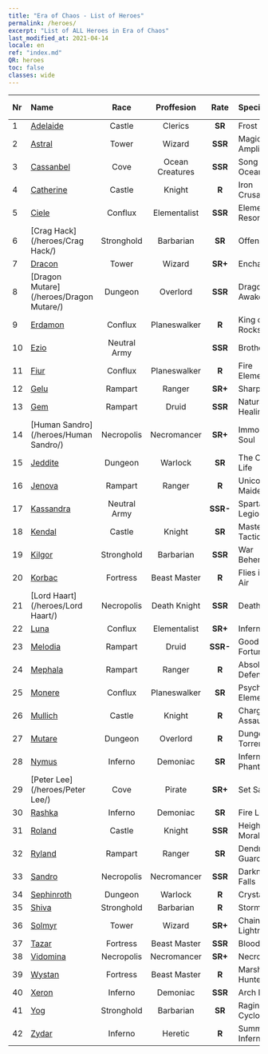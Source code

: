 ```yaml
---
title: "Era of Chaos - List of Heroes"
permalink: /heroes/
excerpt: "List of ALL Heroes in Era of Chaos"
last_modified_at: 2021-04-14
locale: en
ref: "index.md"
QR: heroes
toc: false
classes: wide
---
```

  | Nr |    Name    |  Race   |  Proffesion   |  Rate  |    Specialty     | User Rate  | 
  |:---|:-----------|:-------:|:-------------:|:------:|:-----------------|:----:|
  | 1 | [Adelaide](/heroes/Adelaide/) | Castle | Clerics | **SR** |  Frost Ring | R+ |
  | 2 | [Astral](/heroes/Astral/) | Tower | Wizard | **SSR** |  Magic Amplification | SSR |
  | 3 | [Cassanbel](/heroes/Cassanbel/) | Cove | Ocean Creatures | **SSR** |  Song of the Ocean | SSR |
  | 4 | [Catherine](/heroes/Catherine/) | Castle | Knight | **R** |  Iron Crusader | R |
  | 5 | [Ciele](/heroes/Ciele/) | Conflux | Elementalist | **SSR** |  Elemental Resonance | SSR |
  | 6 | [Crag Hack](/heroes/Crag Hack/) | Stronghold | Barbarian | **SR** |  Offense | R+ |
  | 7 | [Dracon](/heroes/Dracon/) | Tower | Wizard | **SR+** |  Enchanter | R |
  | 8 | [Dragon Mutare](/heroes/Dragon Mutare/) | Dungeon | Overlord | **SSR** |  Dragon Awakes | SSR |
  | 9 | [Erdamon](/heroes/Erdamon/) | Conflux | Planeswalker | **R** |  King of Rocks | R |
  | 10 | [Ezio](/heroes/Ezio/) | Neutral Army |  | **SSR** |  Brotherhood | R+ |
  | 11 | [Fiur](/heroes/Fiur/) | Conflux | Planeswalker | **R** |  Fire Elemental | R |
  | 12 | [Gelu](/heroes/Gelu/) | Rampart | Ranger | **SR+** |  Sharpshooter | SR+ |
  | 13 | [Gem](/heroes/Gem/) | Rampart | Druid | **SSR** |  Natural Healing | SSR |
  | 14 | [Human Sandro](/heroes/Human Sandro/) | Necropolis | Necromancer | **SR+** |  Immortal Soul | SR |
  | 15 | [Jeddite](/heroes/Jeddite/) | Dungeon | Warlock | **SR** |  The Cycle of Life | SR |
  | 16 | [Jenova](/heroes/Jenova/) | Rampart | Ranger | **R** |  Unicorn Maiden | R |
  | 17 | [Kassandra](/heroes/Kassandra/) | Neutral Army |  | **SSR-** |  Spartan Legion | R |
  | 18 | [Kendal](/heroes/Kendal/) | Castle | Knight | **SR** |  Master of Tactics | R |
  | 19 | [Kilgor](/heroes/Kilgor/) | Stronghold | Barbarian | **SSR** |  War Behemoth | SSR |
  | 20 | [Korbac](/heroes/Korbac/) | Fortress | Beast Master | **R** |  Flies in the Air | R |
  | 21 | [Lord Haart](/heroes/Lord Haart/) | Necropolis | Death Knight | **SSR** |  Death Knight | SR- |
  | 22 | [Luna](/heroes/Luna/) | Conflux | Elementalist | **SR+** |  Infernal Wall | R |
  | 23 | [Melodia](/heroes/Melodia/) | Rampart | Druid | **SSR-** |  Good Fortune | R |
  | 24 | [Mephala](/heroes/Mephala/) | Rampart | Ranger | **R** |  Absolute Defense | R |
  | 25 | [Monere](/heroes/Monere/) | Conflux | Planeswalker | **SR** |  Psychic Elemental | R |
  | 26 | [Mullich](/heroes/Mullich/) | Castle | Knight | **R** |  Charge Assault | R+ |
  | 27 | [Mutare](/heroes/Mutare/) | Dungeon | Overlord | **R** |  Dungeon Torrent | R |
  | 28 | [Nymus](/heroes/Nymus/) | Inferno | Demoniac | **SR** |  Infernal Phantom | R+ |
  | 29 | [Peter Lee](/heroes/Peter Lee/) | Cove | Pirate | **SR+** |  Set Sail | R+ |
  | 30 | [Rashka](/heroes/Rashka/) | Inferno | Demoniac | **SR** |  Fire Lord | R |
  | 31 | [Roland](/heroes/Roland/) | Castle | Knight | **SSR** |  Heightened Morale | SR+ |
  | 32 | [Ryland](/heroes/Ryland/) | Rampart | Ranger | **SR** |  Dendroid Guard | R |
  | 33 | [Sandro](/heroes/Sandro/) | Necropolis | Necromancer | **SSR** |  Darkness Falls | SSR |
  | 34 | [Sephinroth](/heroes/Sephinroth/) | Dungeon | Warlock | **R** |  Crystal Stare | R |
  | 35 | [Shiva](/heroes/Shiva/) | Stronghold | Barbarian | **R** |  Stormbringer | R |
  | 36 | [Solmyr](/heroes/Solmyr/) | Tower | Wizard | **SR+** |  Chain Lightning | SR |
  | 37 | [Tazar](/heroes/Tazar/) | Fortress | Beast Master | **SSR** |  Bloody Rage | SR |
  | 38 | [Vidomina](/heroes/Vidomina/) | Necropolis | Necromancer | **SR+** |  Necromancer | R |
  | 39 | [Wystan](/heroes/Wystan/) | Fortress | Beast Master | **R** |  Marsh Hunter | R |
  | 40 | [Xeron](/heroes/Xeron/) | Inferno | Demoniac | **SSR** |  Arch Devil | SSR |
  | 41 | [Yog](/heroes/Yog/) | Stronghold | Barbarian | **SR** |  Raging Cyclops | SR |
  | 42 | [Zydar](/heroes/Zydar/) | Inferno | Heretic | **R** |  Summon Inferno | R |
